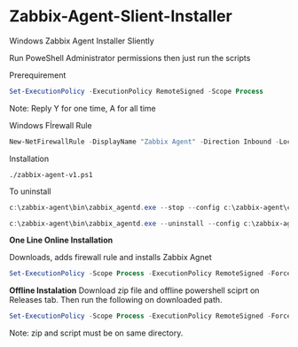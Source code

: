 # Zabbix-Agent-Slient-Installer
Windows Zabbix Agent Installer Sliently

Run PoweShell Administrator permissions then just run the scripts

Prerequirement
```powershell
Set-ExecutionPolicy -ExecutionPolicy RemoteSigned -Scope Process
```
Note: Reply Y for one time, A for all time

Windows Fİrewall Rule
``` powershell
New-NetFirewallRule -DisplayName "Zabbix Agent" -Direction Inbound -LocalPort 10050 -Protocol TCP -Action Allow
```

Installation
```powershel
./zabbix-agent-v1.ps1
```


To uninstall

``` powershell
c:\zabbix-agent\bin\zabbix_agentd.exe --stop --config c:\zabbix-agent\conf\zabbix_agentd.conf

c:\zabbix-agent\bin\zabbix_agentd.exe --uninstall --config c:\zabbix-agent\conf\zabbix_agentd.conf
```




**One Line Online Installation**

Downloads, adds firewall rule and installs Zabbix Agnet 
``` powershell
Set-ExecutionPolicy -Scope Process -ExecutionPolicy RemoteSigned -Force; Invoke-WebRequest -Uri "https://raw.githubusercontent.com/dogukaneren/Zabbix-Agent-Slient-Installer/main/zabbix-agent-v1-plus.ps1" -OutFile "zabbix-agent-v1-plus.ps1"; .\zabbix-agent-v1-plus.ps1
```

**Offline Instalation**
Download zip file and offline powershell sciprt on Releases tab. Then run the following on downloaded path.

``` powershell
Set-ExecutionPolicy -Scope Process -ExecutionPolicy RemoteSigned -Force; .\zabbix-agent-offline-plus.ps1
```

Note: zip and script must be on same directory.
